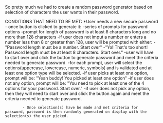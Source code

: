 So pretty much we had to create a random password generator based on selection of characters the user wants in their password. 

CONDITIONS THAT NEED TO BE MET:
    *User needs a new secure password
        - once button is clicked to generate it:
            -series of prompts for password options
                -prompt for length of password is at least 8 characters long and no more than 128 characters
                    -if user does not imput a number or enters a number less than 8 or greater than 128, user will be prompted with either: 
                        -"Password length must be a number. Start over"
                        -"Yo! That's too short! Password length must be at least 8 characters. Start over."
                    -user will have to start over and click the button to generate password and meet the criteria needed to generate password.
                -for each prompt, user will select the options(uppercase, lowercase, numeric, symbols) and is validated and at least one option type will be selected.
                    -if user picks at least one option, prompt will be:
                        "Yeah buddy! You picked at least one option"
                    -if user does not any option, prompt will be: 
                        "You need to pick at least one of the 4 options for your password. Start over."
                    -if user does not pick any option, then they will need to start over and click the button again and meet the criteria needed to generate password.
                        
            - Once selection(s) have be made and met criteria for password, password is then randomly generated on display with the selection(s) the user picked.


            
           

